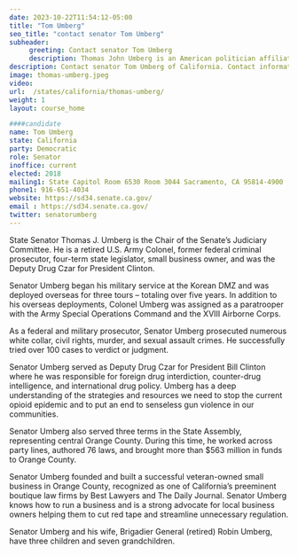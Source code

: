 ```yaml
---
date: 2023-10-22T11:54:12-05:00
title: "Tom Umberg"
seo_title: "contact senator Tom Umberg"
subheader:
     greeting: Contact senator Tom Umberg
     description: Thomas John Umberg is an American politician affiliated with the Democratic Party, currently serving in the California State Senate. Representing the 34th district, he oversees areas in northern Orange County and a small section of Long Beach.
description: Contact senator Tom Umberg of California. Contact information for Tom Umberg includes email address, phone number, and mailing address.
image: thomas-umberg.jpeg
video:
url:  /states/california/thomas-umberg/
weight: 1
layout: course_home

####candidate
name: Tom Umberg
state: California
party: Democratic
role: Senator
inoffice: current
elected: 2018
mailing1: State Capitol Room 6530 Room 3044 Sacramento, CA 95814-4900
phone1: 916-651-4034
website: https://sd34.senate.ca.gov/
email : https://sd34.senate.ca.gov/
twitter: senatorumberg
---
```


State Senator Thomas J. Umberg is the Chair of the Senate’s Judiciary Committee. He is a retired U.S. Army Colonel, former federal criminal prosecutor, four-term state legislator, small business owner, and was the Deputy Drug Czar for President Clinton.

Senator Umberg began his military service at the Korean DMZ and was deployed overseas for three  tours – totaling over five years.  In addition to his overseas deployments, Colonel Umberg was assigned as a paratrooper with the Army Special Operations Command and the XVIII Airborne Corps.

As a federal and military prosecutor, Senator Umberg prosecuted numerous white collar, civil rights, murder, and sexual assault crimes.  He successfully tried over 100 cases to verdict or judgment.

Senator Umberg served as Deputy Drug Czar for President Bill Clinton where he was responsible for foreign drug interdiction, counter-drug intelligence, and international drug policy.  Umberg has a deep understanding of the strategies and resources we need to stop the current opioid epidemic and to put an end to senseless gun violence in our communities.

Senator Umberg also served three terms in the State Assembly, representing central Orange County.  During this time, he worked across party lines, authored 76 laws, and brought more than $563 million in funds to Orange County.

Senator Umberg founded and built a successful veteran-owned small business in Orange County, recognized as one of California’s preeminent boutique law firms by Best Lawyers and The Daily Journal.  Senator Umberg knows how to run a business and is a strong advocate for local business owners helping them to cut red tape and streamline unnecessary regulation.

Senator Umberg and his wife, Brigadier General (retired) Robin Umberg, have three children and seven grandchildren.
